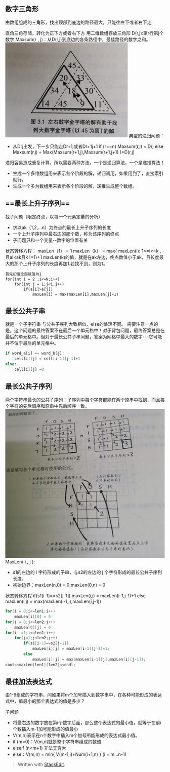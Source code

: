 ## 数字三角形
由数组组成的三角形，找出顶部到底边的路径最大，只能往左下或者右下走

直角三角存储，转化为正下方或者右下方
用二维数组存放三角形
D(r,j):第r行第j个数字
Maxsum(r , j)：从D(r,j)到底边的各条路径中，最佳路径的数字之和。
![](assets/动态规划问题1-d5f967eb.png)
典型的递归问题：
- 从Drj出发，下一步只能走Dr+1j或者Dr+1j+1
if (r==n)
	Maxsum(r,j) = Drj
else
	Maxsum(r,j) = Max(Maxsum(r+1,j),Maxsum(r+1,j+1) )+D(r,j)

递归容易造成重复计算，所以需要两种方法，一个是递归算法，一个是递推算法！
- 生成一个多维数组用来表示各个阶段的解，递归调用，如果用到了，直接索引就行。
- 生成一个多为数组用来表示各个阶段的解，递推生成整个数组。
## ==最长上升子序列==
找子问题（限定终点，以每一个元素定量的分析）
- 求以ak（1,2,...n）为终点的最长上升子序列的长度
- 一个上升子序列中最右边的那个数，称为该序列的终点
- 子问题只和一个变量--数字的位置有关

状态转移方程：
maxLen（1） = 1
maxLen（k） = max{ maxLen(i): 1<=i<=k ,且ai<ak且k !=1}+1
maxLen(k)的值，就是在ak左边，终点数值小于ak，且长度最大的那个上升子序列的长度再加1.若找不到，则为1。
```
首先初值全部赋值为1
for(int i = 2 ;i<=N;i++)
	for(int j = 1;j<i;j++)
		if(a[i]>a[j])
			maxLen[i] = max(maxLen[i],maxLen[j]+1)
```
## 最长公共子串
就是一个子字符串
与公共子序列大致相似，else的处理不同。
需要注意一点的是，这个问题的最终答案不在最后一个单元格中！对于背包问题，最终答案总是在最后的单元格中。但对于最长公共子串问题，答案为网格中最大的数字---它可能并不位于最后的单元格中。
```py
if word_a[i] == word_b[j]:
	cell[i][j] = cell[i-1][j-1]+1
else:
	cell[i][j] =0
```
## 最长公共子序列
两个字符串最长的公共子序列：子序列中每个字符都能在两个原串中找到，而且每个字符的先后顺序和原串中先后顺序一致。
![](assets/动态规划问题1-7cbebcfd.png)
MaxLen( i , j ):
- s1的左边的 i 字符形成的子串，与s2的左边的 j 个字符形成的最长公共子序列长度。
- 初始边界：maxLen(n,0) = 0;maxLen(0,n) = 0

状态转移方程
if(s1[i-1]==s2[j-1])
	maxLen(i,j) = maxLen(i-1,j-1)+1
else
	maxLen(i,j) = max(maxLen(i-1,j),maxLen(i,j-1))

```c
for(i = 0;i<=len1;i++)
	maxLen[i][0] = 0
for(j = 0;j<=len2;j++)
	maxLen[0][j] = 0
for(i  =1;i<=len1;i++)
	for(j=1;j<len2;j++)
		if(s1[i-1]==s2[j-1])
			maxLen[i][j] = maxLen[i-1][j-1]+1;
		else
			maxLen[i][j] = max(maxLen[i-1][j],maxLen[i][j-1]);
cout<<maxLen[len1][len2]<<endl;
```
## 最佳加法表达式
由1-9组成的字符串，问如果将m个加号插入到数字串中，在各种可能形成的表达式中，值最小的那个表达式的值是多少？

子问题
- 将最右边的数字放在第i个数字后面，那么整个表达式的最小值，就等于在前i个数插入m-1加号能形成的值最小
- V(m,n)表示在n个数字中插入m个加号所能形成的表达式最小值。
- if (m=0)：V(m,n)就是整个字符串组成的数值
- elseif (n<m+1) 非法无穷大
- else：V(m,n) = min{ V(m-1,i)+Num(i+1,n) } (i = m...n-1)

> Written with [StackEdit](https://stackedit.io/).
<!--stackedit_data:
eyJoaXN0b3J5IjpbMTU1ODI0NzkyLDE4NDM4MjU4NTddfQ==
-->
